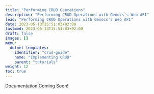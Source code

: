 ```yaml
---
title: "Performing CRUD Operations"
description: "Performing CRUD Operations with Genocs's Web API"
lead: "Performing CRUD Operations with Genocs's Web API"
date: 2023-05-13T15:51:03+02:00
lastmod: 2023-05-13T15:51:03+02:00
draft: false
images: []
menu:
  dotnet-templates:
    identifier: "crud-guide"
    name: "Implementing CRUD"
    parent: "tutorials"
weight: 12
toc: true
---
```


Documentation Coming Soon!

